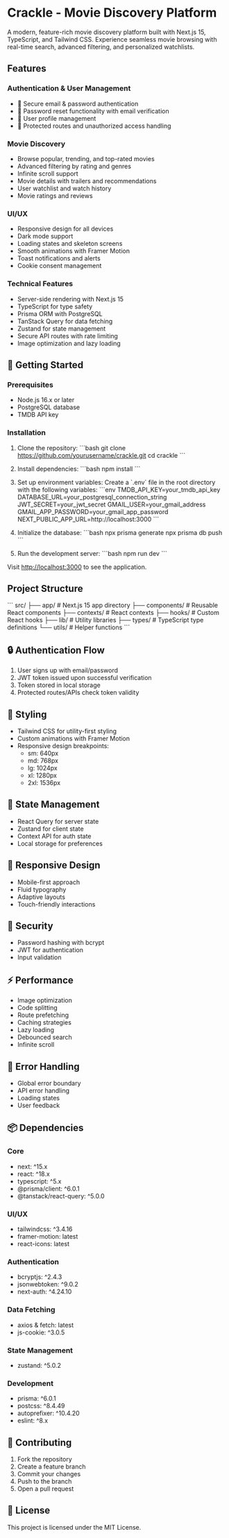 # Crackle - Movie Discovery Platform

A modern, feature-rich movie discovery platform built with Next.js 15, TypeScript, and Tailwind CSS. Experience seamless movie browsing with real-time search, advanced filtering, and personalized watchlists.

## Features

### Authentication & User Management

- 🔐 Secure email & password authentication
- 🔑 Password reset functionality with email verification
- 👤 User profile management
- 🚫 Protected routes and unauthorized access handling

### Movie Discovery

- Browse popular, trending, and top-rated movies
- Advanced filtering by rating and genres
- Infinite scroll support
- Movie details with trailers and recommendations
- User watchlist and watch history
- Movie ratings and reviews

### UI/UX

- Responsive design for all devices
- Dark mode support
- Loading states and skeleton screens
- Smooth animations with Framer Motion
- Toast notifications and alerts
- Cookie consent management

### Technical Features

- Server-side rendering with Next.js 15
- TypeScript for type safety
- Prisma ORM with PostgreSQL
- TanStack Query for data fetching
- Zustand for state management
- Secure API routes with rate limiting
- Image optimization and lazy loading

## 🚀 Getting Started

### Prerequisites

- Node.js 16.x or later
- PostgreSQL database
- TMDB API key

### Installation

1. Clone the repository:
   \`\`\`bash
   git clone https://github.com/yourusername/crackle.git
   cd crackle
   \`\`\`

2. Install dependencies:
   \`\`\`bash
   npm install
   \`\`\`

3. Set up environment variables:
   Create a \`.env\` file in the root directory with the following variables:
   \`\`\`env
   TMDB_API_KEY=your_tmdb_api_key
   DATABASE_URL=your_postgresql_connection_string
   JWT_SECRET=your_jwt_secret
   GMAIL_USER=your_gmail_address
   GMAIL_APP_PASSWORD=your_gmail_app_password
   NEXT_PUBLIC_APP_URL=http://localhost:3000
   \`\`\`

4. Initialize the database:
   \`\`\`bash
   npx prisma generate
   npx prisma db push
   \`\`\`

5. Run the development server:
   \`\`\`bash
   npm run dev
   \`\`\`

Visit [http://localhost:3000](http://localhost:3000) to see the application.

## Project Structure

\`\`\`
src/
├── app/ # Next.js 15 app directory
├── components/ # Reusable React components
├── contexts/ # React contexts
├── hooks/ # Custom React hooks
├── lib/ # Utility libraries
├── types/ # TypeScript type definitions
└── utils/ # Helper functions
\`\`\`

## 🔒 Authentication Flow

1. User signs up with email/password
2. JWT token issued upon successful verification
3. Token stored in local storage
4. Protected routes/APIs check token validity

## 🎨 Styling

- Tailwind CSS for utility-first styling
- Custom animations with Framer Motion
- Responsive design breakpoints:
  - sm: 640px
  - md: 768px
  - lg: 1024px
  - xl: 1280px
  - 2xl: 1536px

## 🔄 State Management

- React Query for server state
- Zustand for client state
- Context API for auth state
- Local storage for preferences

## 📱 Responsive Design

- Mobile-first approach
- Fluid typography
- Adaptive layouts
- Touch-friendly interactions

## 🔐 Security

- Password hashing with bcrypt
- JWT for authentication
- Input validation

## ⚡ Performance

- Image optimization
- Code splitting
- Route prefetching
- Caching strategies
- Lazy loading
- Debounced search
- Infinite scroll

## 🧪 Error Handling

- Global error boundary
- API error handling
- Loading states
- User feedback

## 📦 Dependencies

### Core

- next: ^15.x
- react: ^18.x
- typescript: ^5.x
- @prisma/client: ^6.0.1
- @tanstack/react-query: ^5.0.0

### UI/UX

- tailwindcss: ^3.4.16
- framer-motion: latest
- react-icons: latest

### Authentication

- bcryptjs: ^2.4.3
- jsonwebtoken: ^9.0.2
- next-auth: ^4.24.10

### Data Fetching

- axios & fetch: latest
- js-cookie: ^3.0.5

### State Management

- zustand: ^5.0.2

### Development

- prisma: ^6.0.1
- postcss: ^8.4.49
- autoprefixer: ^10.4.20
- eslint: ^8.x

## 🤝 Contributing

1. Fork the repository
2. Create a feature branch
3. Commit your changes
4. Push to the branch
5. Open a pull request

## 📄 License

This project is licensed under the MIT License.
